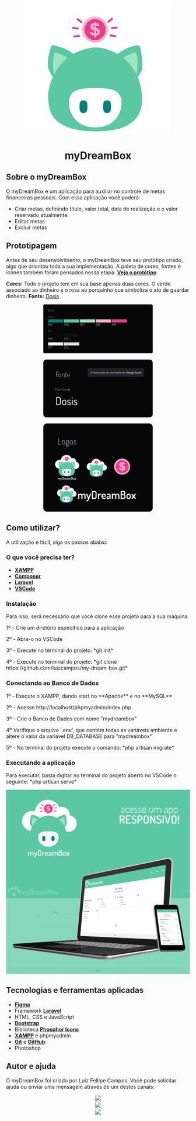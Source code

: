 <p align="center"><img src="public/img/logo-myDreamBox.png" width="400"></p>
<h1 align="center">myDreamBox</h1>


## Sobre o myDreamBox

O myDreamBox é um aplicação para auxiliar no controle de metas financeiras pessoais. Com essa aplicação você poderá:

- Criar metas, definindo título, valor total, data de realização e o valor reservado atualmente.
- Editar metas
- Excluir metas

## Prototipagem

Antes de seu desenvolvimento, o myDreamBox teve seu protótipo criado, algo que oriontou toda a sua implementação. A paleta de cores, fontes e ícones também foram pensados nessa etapa.
**[Veja o protótipo](https://www.figma.com/file/r0loiAVkuDAUsMN7AzslbF/myDreamBox?node-id=0%3A1)**

**Cores:** Todo o projeto tem em sua base apenas duas cores. O verde associado ao dinheiro e o rosa ao porquinho que simboliza o ato de guardar dinheiro.
**Fonte:** [Dosis](https://fonts.google.com/specimen/Dosis)

<p align="center"><img src="public/img/figma/colors.png" width="300"></p>
<p align="center"><img src="public/img/figma/fonts.png" width="300"></p>
<p align="center"><img src="public/img/figma/logos.png" width="300"></p>


## Como utilizar?

A utilização é fácil, siga os passos abaixo:

<h3>O que você precisa ter?</h3>

- **[XAMPP](https://www.apachefriends.org/pt_br/index.html)**
- **[Composer](https://getcomposer.org/download/)**
- **[Laravel](https://laravel.com/)**
- **[VSCode](https://code.visualstudio.com/Download)**

<h3>Instalação</h3>

Para isso, será necessário que você clone esse projeto para a sua máquina. 

<p>1º - Crie um diretório específico para a aplicação</p>
<p>2º - Abra-o no VSCode</p>
<p>3º - Execute no terminal do projeto: *git init*</p>
<p>4º - Execute no terminal do projeto: *git clone https://github.com/luizcampos/my-dream-box.git*</p>

<h3>Conectando ao Banco de Dados</h3>

<p>1º - Execute o XAMPP, dando start no **Apache** e no **MySQL**</p>
<p>2º - Acesse http://localhost/phpmyadmin/index.php</p>
<p>3º - Crie o Banco de Dados com nome "mydreambox"</p>
<p>4º Verifique o arquivo '.env', que contém todas as variáveis ambiente e altere o valor da variável DB_DATABASE para "mydreambox"</p>
<p>5º - No terminal do projeto execute o comando: *php artisan migrate*</p>

<h3>Executando a aplicação</h3>

</p>Para executar, basta digitar no terminal do projeto aberto no VSCode o seguinte: *php artisan serve*</p>

<p align="center"><img src="public/img/screens/banner.png"></p>

## Tecnologias e ferramentas aplicadas

- **[Figma](https://www.figma.com/file/r0loiAVkuDAUsMN7AzslbF/myDreamBox?node-id=0%3A1)**
- Framework **[Laravel](https://laravel.com/)**
- HTML, CSS e JavaScript
- **[Bootstrap](https://getbootstrap.com.br/)**
- Biblioteca **[Phosphor Icons](https://phosphoricons.com/)**
- **[XAMPP](https://www.apachefriends.org/pt_br/index.html)** e phpmyadmin
- **[Git](https://git-scm.com/)** e **[GitHub](https://github.com/)**  
- Photoshop


## Autor e ajuda

O myDreamBox foi criado por Luiz Fellipe Campos. Você pode solicitar ajuda ou enviar uma mensagem através de um destes canais:

<div align="center">
  <a href="https://www.linkedin.com/in/luizfcampos" target="_blank"><img src="https://img.shields.io/badge/-LinkedIn-%230077B5?style=for-the-badge&logo=linkedin&logoColor=white" target="_blank"></a><br/>
  <a href="https://wa.me/5512982729562" target="_blank"><img src="https://img.shields.io/badge/-WhastApp-%23E4405F?style=for-the-badge&color=00BB2D&logo=whatsapp&logoColor=white" target="_blank"></a> 
  <br/>
  <a href="https://instagram.com/_fellipemoura_" target="_blank"><img src="https://img.shields.io/badge/-Instagram-%23E4405F?style=for-the-badge&logo=instagram&logoColor=white" target="_blank"></a>
</div>